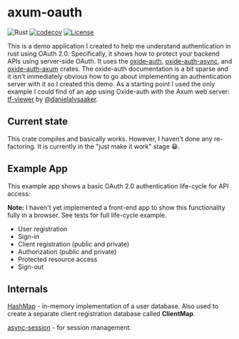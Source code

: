# axum-oauth
![Rust](https://github.com/mtelahun/axum-oauth/actions/workflows/rust.yml/badge.svg)
[![codecov](https://codecov.io/gh/mtelahun/axum-oauth/branch/main/graph/badge.svg?token=A1P9I5E2LU)](https://codecov.io/gh/trevi-software/rhodos)
[![License](https://img.shields.io/badge/License-BSD_2--Clause-orange.svg)](https://opensource.org/licenses/BSD-2-Clause)


This is a demo application I created to help me understand authentication in rust using OAuth 2.0. Specifically, it shows how to protect your backend APIs using server-side OAuth. It uses the [oxide-auth](https://github.com/HeroicKatora/oxide-auth),
[oxide-auth-async](https://github.com/HeroicKatora/oxide-auth/tree/master/oxide-auth-async), and 
[oxide-auth-axum](https://github.com/HeroicKatora/oxide-auth/tree/master/oxide-auth-axum) crates.
The oxide-auth documentation is a bit sparse and it isn't immediately obvious how to go
about implementing an authentication server with it so I created this demo. As a starting point I used the only example
I could find of an app using Oxide-auth with
the Axum web server: [tf-viewer](https://github.com/danielalvsaaker/tf-viewer/) by 
[@danielalvsaaker](https://github.com/danielalvsaaker).

## Current state
This crate compiles and basically works. However, I haven't done any re-factoring. It is currently in
the "just make it work" stage :grin:.

## Example App
This example app shows a basic OAuth 2.0 authentication life-cycle for API access:

**Note:** I haven't yet implemented a front-end app to show this functionality fully in a browser. See tests for 
full life-cycle example.

- User registration
- Sign-in
- Client registration (public and private)
- Authorization (public and private)
- Protected resource access
- Sign-out

## Internals
[HashMap](https://doc.rust-lang.org/std/collections/struct.HashMap.html) - in-memory implementation of a user database. Also used to create a separate client registration database called __**ClientMap**__.


[async-session](https://docs.rs/async-session/latest/async_session/) - for session management.